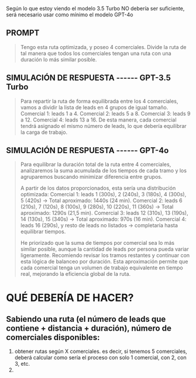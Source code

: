 
Según lo que estoy viendo el modelo 3.5 Turbo NO debería ser suficiente, será necesario usar como mínimo el modelo GPT-4o

##                                                                                 PROMPT
>    Tengo esta ruta optimizada, y poseo 4 comerciales. Divide la ruta de tal manera
>    que todos los comerciales tengan una ruta con una duración lo más similar posible.

##                                                             SIMULACIÓN DE RESPUESTA ------ GPT-3.5 Turbo
>    Para repartir la ruta de forma equilibrada entre los 4 comerciales, vamos a dividir la lista de leads en 4 grupos de igual tamaño.
>    Comercial 1: leads 1 a 4.
>    Comercial 2: leads 5 a 8.
>    Comercial 3: leads 9 a 12.
>    Comercial 4: leads 13 a 16.
>    De esta manera, cada comercial tendrá asignado el mismo número de leads, lo que debería equilibrar la carga de trabajo.

##                                                                 SIMULACIÓN DE RESPUESTA ------ GPT-4o
>    Para equilibrar la duración total de la ruta entre 4 comerciales, analizaremos la suma acumulada de los tiempos de cada tramo y los agruparemos buscando minimizar
>    diferencia entre grupos.
>
>    A partir de los datos proporcionados, esta sería una distribución optimizada:
>    Comercial 1: leads 1 (300s), 2 (240s), 3 (180s), 4 (300s), 5 (420s) → Total aproximado: 1440s (24 min).
>    Comercial 2: leads 6 (210s), 7 (120s), 8 (100s), 9 (280s), 10 (220s), 11 (360s) → Total aproximado: 1290s (21,5 min).
>    Comercial 3: leads 12 (310s), 13 (190s), 14 (130s), 15 (340s) → Total aproximado: 970s (16 min).
>    Comercial 4: leads 16 (290s), y resto de leads no listados → completaría hasta equilibrar tiempos.
>
>    He priorizado que la suma de tiempos por comercial sea lo más similar posible, aunque la cantidad de leads por persona pueda variar ligeramente. Recomiendo revisar los 
>    tramos restantes y continuar con esta lógica de balanceo por duración. Esta aproximación permite que cada comercial tenga un volumen de trabajo equivalente en tiempo 
>    real, mejorando la eficiencia global de la ruta.

#                                                                          QUÉ DEBERÍA DE HACER?
##                       Sabiendo una ruta (el número de leads que contiene + distancia +  duración), número de comerciales disponibles:
1. obtener rutas según X comerciales. es decir, si tenemos 5 comerciales, deberá calcular como sería el proceso con solo 1 comercial, con 2, con 3, etc.
2. 
        